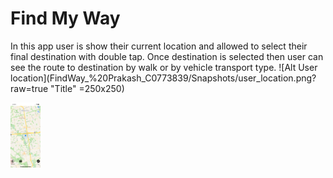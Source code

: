 # Find My Way
 In this app user is show their current location and allowed to select their final destination with double tap. Once destination is
 selected then user can see the route to destination by walk or by vehicle transport type.
![Alt User location](FindWay_%20Prakash_C0773839/Snapshots/user_location.png?raw=true "Title" =250x250)

<img src="FindWay_%20Prakash_C0773839/Snapshots/user_location.png" width="48">
